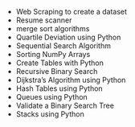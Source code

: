 <!-- markdownlint-disable -->
- Web Scraping to create a dataset
-  Resume scanner
- merge sort algorithms
- Quartile Deviation using Python
- Sequential Search Algorithm
- Sorting NumPy Arrays
- Create Tables with Python
- Recursive Binary Search
- Dijkstra’s Algorithm using Python
- Hash Tables using Python
- Queues using Python
- Validate a Binary Search Tree
- Stacks using Python
